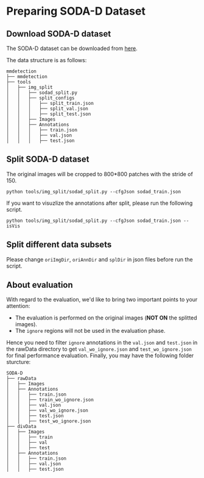 # Preparing SODA-D Dataset

<!-- [DATASET] -->


## Download SODA-D dataset

The SODA-D dataset can be downloaded from [here](https://shaunyuan22.github.io/SODA/).

The data structure is as follows:

```none
mmdetection
├── mmdetection
├── tools
│   ├── img_split
│   │   ├── sodad_split.py
│   │   ├── split_configs
│   │   │   ├── split_train.json
│   │   │   ├── split_val.json
│   │   │   ├── split_test.json
│   │   ├── Images
│   │   ├── Annotations
│   │   │   ├── train.json
│   │   │   ├── val.json
│   │   │   ├── test.json
```

## Split SODA-D dataset

The original images will be cropped to 800\*800 patches with the stride of 150.

```shell
python tools/img_split/sodad_split.py --cfgJson sodad_train.json 
```

If you want to visuzlize the annotations after split, please run the following script.

```shell
python tools/img_split/sodad_split.py --cfgJson sodad_train.json --isVis
```

## Split different data subsets

Please change `oriImgDir`, `oriAnnDir` and `splDir` in json files before run the script.

## About evaluation

With regard to the evaluation, we'd like to bring two important points to your attention:
 - The evaluation is performed on the original images (**NOT ON** the splitted images).
 - The `ignore` regions will not be used in the evaluation phase.

Hence you need to filter `ignore` annotations in the `val.json` and `test.json` in the rawData directory to get `val_wo_ignore.json` and `test_wo_ignore.json` for final performance evaluation. Finally, you may have the following folder sturcture:

```none
SODA-D
├── rawData
│   ├── Images
│   ├── Annotations
│   │   ├── train.json
│   │   ├── train_wo_ignore.json
│   │   ├── val.json
│   │   ├── val_wo_ignore.json
│   │   ├── test.json
│   │   ├── test_wo_ignore.json
├── divData
│   ├── Images
│   │   ├── train
│   │   ├── val
│   │   ├── test
│   ├── Annotations
│   │   ├── train.json
│   │   ├── val.json
│   │   ├── test.json
```
